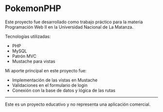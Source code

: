 # PokemonPHP

Este proyecto fue desarrollado como trabajo práctico para la materia Programación Web II en la Universidad Nacional de La Matanza.

Tecnologías utilizadas:
- PHP
- MySQL
- Patrón MVC
- Mustache para vistas

Mi aporte principal en este proyecto fue:
- Implementación de las vistas en Mustache
- Validaciones en el formulario de login
- Conexión con la base de datos y lógica de las rutas

---

Este es un proyecto educativo y no representa una aplicación comercial.
